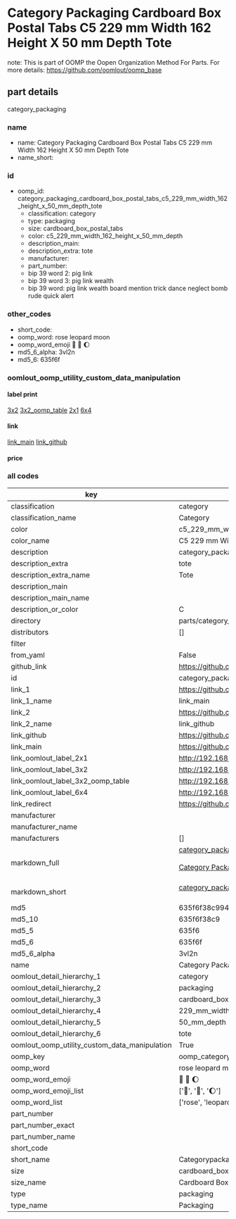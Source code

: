# Category Packaging Cardboard Box Postal Tabs C5 229 mm Width 162 Height X 50 mm Depth Tote  

note: This is part of OOMP the Oopen Organization Method For Parts. For more details: https://github.com/oomlout/oomp_base

##  part details
  



category_packaging



### name
* name: Category Packaging Cardboard Box Postal Tabs C5 229 mm Width 162 Height X 50 mm Depth Tote
* name_short: 
### id
* oomp_id: category_packaging_cardboard_box_postal_tabs_c5_229_mm_width_162_height_x_50_mm_depth_tote
  * classification: category
  * type: packaging
  * size: cardboard_box_postal_tabs
  * color: c5_229_mm_width_162_height_x_50_mm_depth
  * description_main: 
  * description_extra: tote
  * manufacturer: 
  * part_number: 
  * bip 39 word 2: pig link
  * bip 39 word 3: pig link wealth
  * bip 39 word: pig link wealth board mention trick dance neglect bomb rude quick alert

### other_codes
* short_code: 
* oomp_word: rose leopard moon
* oomp_word_emoji :rose: :leopard: :moon:
* md5_6_alpha: 3vl2n
* md5_6: 635f6f






### oomlout_oomp_utility_custom_data_manipulation
#### label print
[3x2](http://192.168.1.245:1112/?label=oomp%203vl2n)
[3x2_oomp_table](http://192.168.1.108:1112/?label=oomp%203vl2n)
[2x1](http://192.168.1.242:1112/?label=oomp%203vl2n)
[6x4](http://192.168.1.55:1112/?label=oomp%203vl2n)    

#### link

[link_main](https://github.com/oomlout/oomlout_oomp_version_1_messy/tree/main/parts/category_packaging_cardboard_box_postal_tabs_c5_229_mm_width_162_height_x_50_mm_depth_tote) [link_github](https://github.com/oomlout/oomlout_oomp_version_1_messy/tree/main/parts/category_packaging_cardboard_box_postal_tabs_c5_229_mm_width_162_height_x_50_mm_depth_tote)                             

#### price







### all codes 
| key | value |  
| --- | --- |  
| classification | category |  
| classification_name | Category |  
| color | c5_229_mm_width_162_height_x_50_mm_depth |  
| color_name | C5 229 mm Width 162 Height X 50 mm Depth |  
| description | category_packaging |  
| description_extra | tote |  
| description_extra_name | Tote |  
| description_main |  |  
| description_main_name |  |  
| description_or_color | C  |  
| directory | parts/category_packaging_cardboard_box_postal_tabs_c5_229_mm_width_162_height_x_50_mm_depth_tote |  
| distributors | [] |  
| filter |  |  
| from_yaml | False |  
| github_link | https://github.com/oomlout/oomlout_oomp_part_src/tree/main/parts/category_packaging_cardboard_box_postal_tabs_c5_229_mm_width_162_height_x_50_mm_depth_tote |  
| id | category_packaging_cardboard_box_postal_tabs_c5_229_mm_width_162_height_x_50_mm_depth_tote |  
| link_1 | https://github.com/oomlout/oomlout_oomp_version_1_messy/tree/main/parts/category_packaging_cardboard_box_postal_tabs_c5_229_mm_width_162_height_x_50_mm_depth_tote |  
| link_1_name | link_main |  
| link_2 | https://github.com/oomlout/oomlout_oomp_version_1_messy/tree/main/parts/category_packaging_cardboard_box_postal_tabs_c5_229_mm_width_162_height_x_50_mm_depth_tote |  
| link_2_name | link_github |  
| link_github | https://github.com/oomlout/oomlout_oomp_version_1_messy/tree/main/parts/category_packaging_cardboard_box_postal_tabs_c5_229_mm_width_162_height_x_50_mm_depth_tote |  
| link_main | https://github.com/oomlout/oomlout_oomp_version_1_messy/tree/main/parts/category_packaging_cardboard_box_postal_tabs_c5_229_mm_width_162_height_x_50_mm_depth_tote |  
| link_oomlout_label_2x1 | http://192.168.1.242:1112/?label=oomp%203vl2n |  
| link_oomlout_label_3x2 | http://192.168.1.245:1112/?label=oomp%203vl2n |  
| link_oomlout_label_3x2_oomp_table | http://192.168.1.108:1112/?label=oomp%203vl2n |  
| link_oomlout_label_6x4 | http://192.168.1.55:1112/?label=oomp%203vl2n |  
| link_redirect | https://github.com/oomlout/oomlout_oomp_version_1_messy/tree/main/parts/category_packaging_cardboard_box_postal_tabs_c5_229_mm_width_162_height_x_50_mm_depth_tote |  
| manufacturer |  |  
| manufacturer_name |  |  
| manufacturers | [] |  
| markdown_full | [category_packaging_cardboard_box_postal_tabs_c5_229_mm_width_162_height_x_50_mm_depth_tote](none)<br>[](none)<br>[Category Packaging Cardboard Box Postal Tabs C5 229 Mm Width 162 Height X 50 Mm Depth Tote](none)<br><br> |  
| markdown_short | [category_packaging_cardboard_box_postal_tabs_c5_229_mm_width_162_height_x_50_mm_depth_tote](none)<br><br> |  
| md5 | 635f6f38c99406eba1c5818bf0608524 |  
| md5_10 | 635f6f38c9 |  
| md5_5 | 635f6 |  
| md5_6 | 635f6f |  
| md5_6_alpha | 3vl2n |  
| name | Category Packaging Cardboard Box Postal Tabs C5 229 mm Width 162 Height X 50 mm Depth Tote |  
| oomlout_detail_hierarchy_1 | category |  
| oomlout_detail_hierarchy_2 | packaging |  
| oomlout_detail_hierarchy_3 | cardboard_box_postal_tabs |  
| oomlout_detail_hierarchy_4 | 229_mm_width |  
| oomlout_detail_hierarchy_5 | 50_mm_depth |  
| oomlout_detail_hierarchy_6 | tote |  
| oomlout_oomp_utility_custom_data_manipulation | True |  
| oomp_key | oomp_category_packaging_cardboard_box_postal_tabs_c5_229_mm_width_162_height_x_50_mm_depth_tote |  
| oomp_word | rose leopard moon |  
| oomp_word_emoji | :rose: :leopard: :moon: |  
| oomp_word_emoji_list | [':rose:', ':leopard:', ':moon:'] |  
| oomp_word_list | ['rose', 'leopard', 'moon'] |  
| part_number |  |  
| part_number_exact |  |  
| part_number_name |  |  
| short_code |  |  
| short_name | Categorypackaging |  
| size | cardboard_box_postal_tabs |  
| size_name | Cardboard Box Postal Tabs |  
| type | packaging |  
| type_name | Packaging |  
